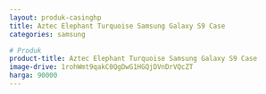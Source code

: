 ```yaml
---
layout: produk-casinghp
title: Aztec Elephant Turquoise Samsung Galaxy S9 Case
categories: samsung

# Produk
product-title: Aztec Elephant Turquoise Samsung Galaxy S9 Case
image-drive: 1rohWmt9qakC0QgDwG1HGQjDVnDrVQcZT
harga: 90000
---
```

